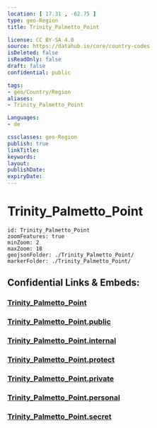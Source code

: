```yaml
---
location: [ 17.31 , -62.75 ] 
type: geo-Region
title: Trinity_Palmetto_Point

license: CC BY-SA 4.0
source: https://datahub.io/core/country-codes
isDeleted: false
isReadOnly: false
draft: false
confidential: public

tags:
- geo/Country/Region
aliases:
- Trinity_Palmetto_Point

Languages:
- de

cssclasses: geo-Region
publish: true
linkTitle: 
keywords: 
layout: 
publishDate: 
expiryDate: 
---
```


# Trinity_Palmetto_Point

```leaflet
id: Trinity_Palmetto_Point
zoomFeatures: true 
minZoom: 2 
maxZoom: 18
geojsonFolder: ./Trinity_Palmetto_Point/
markerFolder: ./Trinity_Palmetto_Point/
```


## Confidential Links & Embeds: 

### [Trinity_Palmetto_Point](/_Standards/Earth/Continent/America~Caribbean/Saint_Kitts_and_Nevis~Islands/parishes~Saint_Kitts_and_Nevis/Trinity_Palmetto_Point.md) 

### [Trinity_Palmetto_Point.public](/_public/Earth/Continent/America~Caribbean/Saint_Kitts_and_Nevis~Islands/parishes~Saint_Kitts_and_Nevis/Trinity_Palmetto_Point.public.md) 

### [Trinity_Palmetto_Point.internal](/_internal/Earth/Continent/America~Caribbean/Saint_Kitts_and_Nevis~Islands/parishes~Saint_Kitts_and_Nevis/Trinity_Palmetto_Point.internal.md) 

### [Trinity_Palmetto_Point.protect](/_protect/Earth/Continent/America~Caribbean/Saint_Kitts_and_Nevis~Islands/parishes~Saint_Kitts_and_Nevis/Trinity_Palmetto_Point.protect.md) 

### [Trinity_Palmetto_Point.private](/_private/Earth/Continent/America~Caribbean/Saint_Kitts_and_Nevis~Islands/parishes~Saint_Kitts_and_Nevis/Trinity_Palmetto_Point.private.md) 

### [Trinity_Palmetto_Point.personal](/_personal/Earth/Continent/America~Caribbean/Saint_Kitts_and_Nevis~Islands/parishes~Saint_Kitts_and_Nevis/Trinity_Palmetto_Point.personal.md) 

### [Trinity_Palmetto_Point.secret](/_secret/Earth/Continent/America~Caribbean/Saint_Kitts_and_Nevis~Islands/parishes~Saint_Kitts_and_Nevis/Trinity_Palmetto_Point.secret.md)

